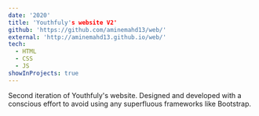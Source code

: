 ```yaml
---
date: '2020'
title: 'Youthfuly's website V2'
github: 'https://github.com/aminemahd13/web/'
external: 'http://aminemahd13.github.io/web/'
tech:
  - HTML
  - CSS
  - JS
showInProjects: true
---
```


Second iteration of Youthfuly's website. Designed and developed with a conscious effort to avoid using any superfluous frameworks like Bootstrap.
